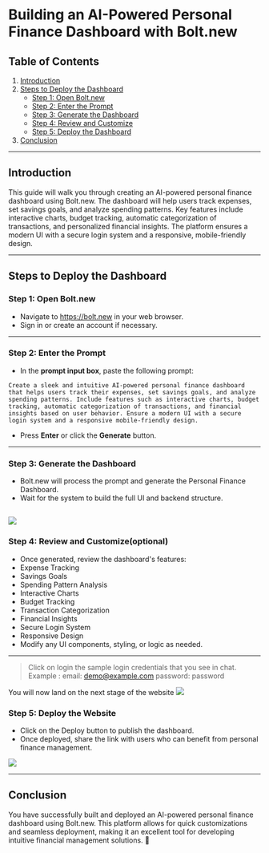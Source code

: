 # **Building an AI-Powered Personal Finance Dashboard with Bolt.new**

## **Table of Contents**
1. [Introduction](#introduction)
2. [Steps to Deploy the Dashboard](#steps-to-deploy-the-dashboard)
   - [Step 1:  Open Bolt.new](#step-1-open-v0dev)
   - [Step 2: Enter the Prompt](#step-2-enter-the-prompt)
   - [Step 3: Generate the Dashboard](#step-3-generate-the-dashboard)
   - [Step 4: Review and Customize](#step-4-review-and-customize)
   - [Step 5: Deploy the Dashboard](#step-5-deploy-the-website)
3. [Conclusion](#conclusion)

---

## **Introduction**
This guide will walk you through creating an AI-powered personal finance dashboard using Bolt.new. The dashboard will help users track expenses, set savings goals, and analyze spending patterns. Key features include interactive charts, budget tracking, automatic categorization of transactions, and personalized financial insights. The platform ensures a modern UI with a secure login system and a responsive, mobile-friendly design.

---

## **Steps to Deploy the Dashboard**

### **Step 1: Open Bolt.new**
- Navigate to https://bolt.new in your web browser.
- Sign in or create an account if necessary.

---

### **Step 2: Enter the Prompt**
- In the **prompt input box**, paste the following prompt:  

`Create a sleek and intuitive AI-powered personal finance dashboard that helps users track their expenses, set savings goals, and analyze spending patterns. Include features such as interactive charts, budget tracking, automatic categorization of transactions, and financial insights based on user behavior. Ensure a modern UI with a secure login system and a responsive mobile-friendly design.`


- Press **Enter** or click the **Generate** button.

---

### **Step 3: Generate the Dashboard**
- Bolt.new will process the prompt and generate the Personal Finance Dashboard.
- Wait for the system to build the full UI and backend structure.

![](https://github.com/Neha-Chiluka/langflow-labs/blob/main/images/bolt1.png?raw=true)
---

### **Step 4: Review and Customize**(optional)
- Once generated, review the dashboard's features:
- Expense Tracking
- Savings Goals
- Spending Pattern Analysis
- Interactive Charts
- Budget Tracking
- Transaction Categorization
- Financial Insights
- Secure Login System
- Responsive Design
- Modify any UI components, styling, or logic as needed.

---

> Click on login the sample login credentials that you see in chat.
Example :
email: demo@example.com
password: password

You will now land on the next stage of the website 
![](https://github.com/Neha-Chiluka/langflow-labs/blob/main/images/bolt2.png?raw=true)

### **Step 5: Deploy the Website**
- Click on the Deploy button to publish the dashboard.
- Once deployed, share the link with users who can benefit from personal finance management.

![](https://github.com/Neha-Chiluka/langflow-labs/blob/main/images/bolt3.png?raw=true)

---

## **Conclusion**
You have successfully built and deployed an AI-powered personal finance dashboard using Bolt.new. This platform allows for quick customizations and seamless deployment, making it an excellent tool for developing intuitive financial management solutions. 🚀
